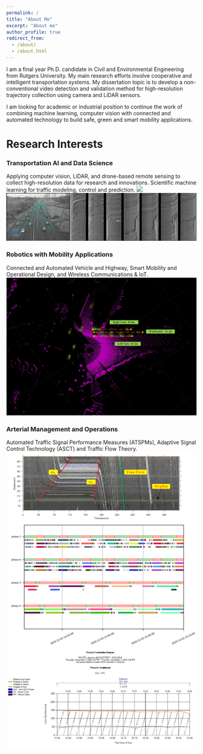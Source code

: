 ```yaml
---
permalink: /
title: "About Me"
excerpt: "About me"
author_profile: true
redirect_from: 
  - /about/
  - /about.html
---
```


I am a final year Ph.D. candidate in Civil and Environmental Engineering from Rutgers University. My main research efforts involve cooperative and intelligent transportation systems. My dissertation topic is to develop a non-conventional video detection and validation method for high-resolution trajectory collection using camera and LiDAR sensors. 

I am looking for academic or industrial position to continue the work of combining machine learning, computer vision with connected and automated technology to build safe, green and smart mobility applications.

Research Interests
======
### Transportation AI and Data Science
Applying computer vision, LiDAR, and drone-based remote sensing to collect high-resolution data for research and innovations. Scientific machine learning for traffic modeling, control and prediction.
![](https://ars.els-cdn.com/content/image/1-s2.0-S0968090X18312440-mmc3.gif)
![](https://github.com/TeRyZh/Website/blob/main/images/Picture1.gif)

### Robotics with Mobility Applications
Connected and Automated Vehicle and Highway, Smart Mobility and Operational Design, and Wireless Communications & IoT.
![LiDAR Object Detection](https://github.com/TeRyZh/Website/blob/main/images/QueueLengthMeasurement.png)


### Arterial Management and Operations
Automated Traffic Signal Performance Measures (ATSPMs), Adaptive Signal Control Technology (ASCT) and Traffic Flow Theory. 
![Shockwave Theory](https://github.com/TeRyZh/Website/blob/main/images/STMap%20Measurements%20Scale.png)
![Performance Measurement: Rutgers Coordination Diagram](https://github.com/TeRyZh/Website/blob/main/images/RCD.png)
![Purdue Coordination Diagram](https://github.com/TeRyZh/Website/blob/main/images/Ground_Truth.png)
